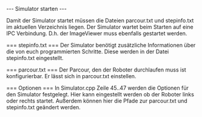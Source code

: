 
--- Simulator starten ---

Damit der Simulator startet müssen die Dateien parcour.txt und stepinfo.txt im aktuellen Verzeichnis liegen.
Der Simulator wartet beim Starten auf eine IPC Verbindung. D.h. der ImageViewer muss ebenfalls gestartet werden.


=== stepinfo.txt ===
Der Simulator benötigt zusätzliche Informationen über die von euch programmierten Schritte. Diese werden in der Datei stepinfo.txt eingestellt.


=== parcour.txt ===
Der Parcour, den der Roboter durchlaufen muss ist konfigurierbar. Er lässt sich in parcour.txt einstellen.

=== Optionen ===
In Simulator.cpp Zeile 45..47 werden die Optionen für den Simulator festgelegt. Hier kann eingestellt werden ob der Roboter links oder rechts startet.
Außerdem können hier die Pfade zur parcour.txt und stepinfo.txt geändert werden.
